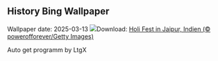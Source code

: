 ## History Bing Wallpaper
Wallpaper date: 2025-03-13
![](https://www.bing.com/th?id=OHR.HoliColors_DE-DE3912998647_UHD.jpg&w=1000)Download: [Holi Fest in Jaipur, Indien (© powerofforever/Getty Images)](https://www.bing.com/th?id=OHR.HoliColors_DE-DE3912998647_UHD.jpg)

Auto get programm by LtgX
